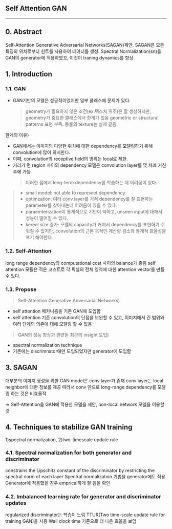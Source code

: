 ## Self Attention GAN
-------------------------

## 0. Abstract 
Self-Attention Generative Adversarial Networks(SAGAN)제안.
SAGAN은 모든 특징의 위치로부터 힌트를 사용하여 데이터를 생성.
Spectral Normalization(sn)을 GAN의 generator에 적용하였꼬, 이것이 traning dynamics를 향상

## 1. Introduction 
### 1.1. GAN
- GAN기반의 모델은 성공적이었지만 일부 클래스에 문제가 있다. 
    > geometry가 필요하지 않은 조건(ex.텍스처 위주)은 잘 생성하지만, geometry가 중요한 클래스에서 한계가 있음
    > geometric or structural patterns 표현 부족.
    > 동물의 texture는 실제 같음.

한계의 이유)
- GAN에서는 이미지의 다양한 위치에 대한 dependency를 모델링하기 위해 convolution에 많이 의지한다.
- 이때, convolution의 receptive field의 범위는 local로 제한.
- 거리가 먼 region 사이의 dependency 모델은 convolution layer를 몇 차례 거친 후에 가능
  > 이러한 점에서 leng-term dependency를 학습하는 데 어려움이 있다. 

> - small model: not able to represnet dependency
> - optimzation: 여러 conv layer를 거쳐 dependency를 잘 표현하는 parameter를 찾아내는데 어려움이 있을 수 있다.
> - paraemterization이 통계적으로 기반이 약하고, unseen input에 대해서 성능이 떨어질 수 있다.
> - kerenl size 증가: 모델의 capacity가 커져서 dependency를 표현하기 쉬워질 수 있지만, convolution의 근본 목적인 계산량 감소와 통계적 효율성을 포기 해야한다.

### 1.2. Self-Attention
long range dependency와 computational cost 사이의 balance가 좋음
self attention 모듈은 적은 코스트로 각 픽셀의 전체 영역에 대한 attention vector를 만들 수 있다.

### 1.3. Propose
> Self-Attention Generative Adversarial Networks)
- self attention 메카니즘을 기존 GAN에 도입함
- self attention 기존 convolution의 단점을 보완할 수 있고, 이미지에서 긴 범위와 여러 단계의 의존에 대해 모델링 할 수 있음

> GAN의 성능 향상과 관련된 최근의 insight 도입)
- spectral normalization technique
- 기존에는 discrimnator에만 도입되었지만 generator에 도입함


## 3. SAGAN

대부분의 이미지 생성을 위한 GAN model은 conv layer가 존재
conv layer는 local neighbor에 대한 정보를 제공
따라서 conv 만으로 long-range dependency를 모델링 하는 것은 비효율적

=> Self-Attention을 GAN에 적용한 모델을 제안, non-local network 모델을 이용할 것




## 4. Techniques to stabilize GAN training
1)spectral normalization,
2)two-timescale update rule

### 4.1. Spectral normalization for both generator and discriminator
constrains the Lipschitz constant of the discriminator by restricting the spectral norm of each layer
Spectral normalization 기법을 generator에도 적용
Generator에 적용했을 경우 emprical하게 잘 됨을 확인

### 4.2. Imbalanced learning rate for generator and discriminator updates
regularized discriminator는 학습이 느림
TTUR(Two time-scale update rule for training GAN)을 사용
Wall clock time 기준으로 더 나은 효율을 보임
